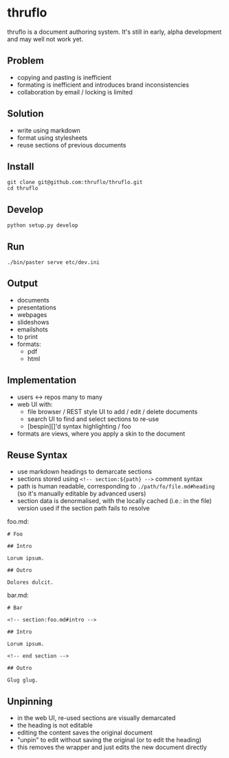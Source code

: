 
# thruflo


thruflo is a document authoring system.  It's still in early, alpha development and may well not work yet.


## Problem

* copying and pasting is inefficient
* formating is inefficient and introduces brand inconsistencies
* collaboration by email / locking is limited


## Solution

* write using markdown
* format using stylesheets
* reuse sections of previous documents


## Install

    git clone git@github.com:thruflo/thruflo.git
    cd thruflo


## Develop

    python setup.py develop


## Run

    ./bin/paster serve etc/dev.ini


## Output

* documents
* presentations
* webpages
* slideshows
* emailshots
* to print
* formats:
  * pdf
  * html


## Implementation

* users <-> repos many to many
* web UI with:
  * file browser / REST style UI to add / edit / delete documents
  * search UI to find and select sections to re-use
  * [bespin][]'d syntax highlighting / foo
* formats are views, where you apply a skin to the document


## Reuse Syntax

* use markdown headings to demarcate sections
* sections stored using `<!-- section:${path} -->` comment syntax
* path is human readable, corresponding to `./path/fo/file.md#heading` (so it's manually editable by advanced users)
* section data is denormalised, with the locally cached (i.e.: in the file) version used if the section path fails to resolve

foo.md:

    # Foo
    
    ## Intro
    
    Lorum ipsum.
    
    ## Outro
    
    Dolores dulcit.

bar.md:

    # Bar
    
    <!-- section:foo.md#intro -->
    
    ## Intro
    
    Lorum ipsum.
    
    <!-- end section -->
    
    ## Outro
    
    Glug glug.


## Unpinning

* in the web UI, re-used sections are visually demarcated
* the heading is not editable
* editing the content saves the original document
* "unpin" to edit without saving the original (or to edit the heading)
* this removes the <!-- section --><!-- end section --> wrapper and just edits the new document directly
